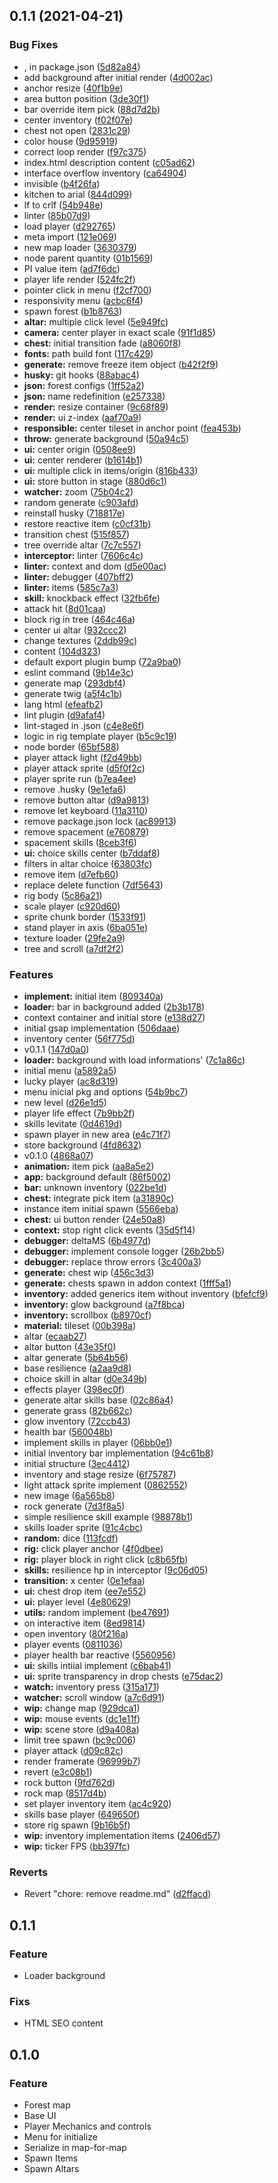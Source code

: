 ## 0.1.1 (2021-04-21)


### Bug Fixes

* , in package.json ([5d82a84](https://github.com/Novout/konstanta/commit/5d82a8457c76c9f6e846ceaa01c2198d66cdf017))
* add background after initial render ([4d002ac](https://github.com/Novout/konstanta/commit/4d002accaf40da564aba02c1c15c3d2ac090ecfb))
* anchor resize ([40f1b9e](https://github.com/Novout/konstanta/commit/40f1b9e952d4077814c4a08c36d7ae8dc08ca86d))
* area button position ([3de30f1](https://github.com/Novout/konstanta/commit/3de30f136d6b9d601d2656915569a6b9cc4060c1))
* bar override item pick ([88d7d2b](https://github.com/Novout/konstanta/commit/88d7d2b9d291bcaebf001a3bb2d99f49094836ac))
* center inventory ([f02f07e](https://github.com/Novout/konstanta/commit/f02f07eef985ead81649edd3e97a34e13d7320e4))
* chest not open ([2831c29](https://github.com/Novout/konstanta/commit/2831c296f8d955a8b8f6901efeb3ce41d54cf58b))
* color house ([9d95919](https://github.com/Novout/konstanta/commit/9d9591949b912135c25167b74026000af9fc5364))
* correct loop render ([f97c375](https://github.com/Novout/konstanta/commit/f97c375f495fa040faac7418ec46de48f9b80c1c))
* index.html description content ([c05ad62](https://github.com/Novout/konstanta/commit/c05ad628bd620e675c572c4102a18abc850bc8ac))
* interface overflow inventory ([ca64904](https://github.com/Novout/konstanta/commit/ca6490473f869bf85d4ecbc3f7eda80a11a4c715))
* invisible ([b4f26fa](https://github.com/Novout/konstanta/commit/b4f26fabcaa8e98703f0f05b004d9344b4409176))
* kitchen to arial ([844d099](https://github.com/Novout/konstanta/commit/844d099269efd052592630cc6d1b55fe6661fa9b))
* lf to crlf ([54b948e](https://github.com/Novout/konstanta/commit/54b948e6fdf1de996dbca5ae89497bd7c1e3a679))
* linter ([85b07d9](https://github.com/Novout/konstanta/commit/85b07d95b82da256a581cecb7fbc67c22061bf80))
* load player ([d292765](https://github.com/Novout/konstanta/commit/d29276520de4ef3c49d6366ee0979752a6420657))
* meta import ([121e069](https://github.com/Novout/konstanta/commit/121e06956e43833ced9e592dec0391fc7bc6aa97))
* new map loader ([3630379](https://github.com/Novout/konstanta/commit/36303796a2e795f71020d57d0cbac9531e3f1d3a))
* node parent quantity ([01b1569](https://github.com/Novout/konstanta/commit/01b15690c6cd9839bcda6566244cfb0192f43ee7))
* PI value item ([ad7f6dc](https://github.com/Novout/konstanta/commit/ad7f6dcb1dc015af87bc10b4f5e822014fc3549d))
* player life render ([524fc2f](https://github.com/Novout/konstanta/commit/524fc2f929faa1b568b22383bd37f1941a48e427))
* pointer click in menu ([f2cf700](https://github.com/Novout/konstanta/commit/f2cf700a234913936ca549dbcd3096fbcef58f0f))
* responsivity menu ([acbc6f4](https://github.com/Novout/konstanta/commit/acbc6f47bdee85f97c02f4f9aca6125a7ed5515e))
* spawn forest ([b1b8763](https://github.com/Novout/konstanta/commit/b1b876387d7dc7df4381e2001a3557d6237eb7cb))
* **altar:** multiple click level ([5e949fc](https://github.com/Novout/konstanta/commit/5e949fcb46c00bee690bd159e2d3f4dfeb7fc5c0))
* **camera:** center player in exact scale ([91f1d85](https://github.com/Novout/konstanta/commit/91f1d85c2a04d40f0104a090b2d046025257f209))
* **chest:** initial transition fade ([a8060f8](https://github.com/Novout/konstanta/commit/a8060f805ebc241f85061328358d0007ce8ef72e))
* **fonts:** path build font ([117c429](https://github.com/Novout/konstanta/commit/117c4298818c27521e1f94a7f9f7e434bef8824e))
* **generate:** remove freeze item object ([b42f2f9](https://github.com/Novout/konstanta/commit/b42f2f970e6dfeeff133c886e059c37e3b7c5056))
* **husky:** git hooks ([88abac4](https://github.com/Novout/konstanta/commit/88abac4b12d71ad871d82df312e656b2c6ee669c))
* **json:** forest configs ([1ff52a2](https://github.com/Novout/konstanta/commit/1ff52a2773ea113f38181a9b574a81e345330973))
* **json:** name redefinition ([e257338](https://github.com/Novout/konstanta/commit/e257338b2b76719a88be63626f0c1b622ae24c37))
* **render:** resize container ([9c68f89](https://github.com/Novout/konstanta/commit/9c68f89b9317a8cbb7b02a57e1d210571a5fe297))
* **render:** ui z-index ([aaf70a9](https://github.com/Novout/konstanta/commit/aaf70a976fdbf20cdcb4fb6a68b4738e16f8faa8))
* **responsible:** center tileset in anchor point ([fea453b](https://github.com/Novout/konstanta/commit/fea453b0d83df558cb7bbba3d347b043647a201f))
* **throw:** generate background ([50a94c5](https://github.com/Novout/konstanta/commit/50a94c5d7a9f840e6ab5ccbae417674d431cc088))
* **ui:** center origin ([0508ee9](https://github.com/Novout/konstanta/commit/0508ee9c26e17d518c0124c41344a6a41ac73d5e))
* **ui:** center renderer ([b1614b1](https://github.com/Novout/konstanta/commit/b1614b1e35851e4ec37aae5f9ff4557c286517ab))
* **ui:** multiple click in items/origin ([816b433](https://github.com/Novout/konstanta/commit/816b433366df15c5b68b87803d9e1b4ca7d6820f))
* **ui:** store button in stage ([880d6c1](https://github.com/Novout/konstanta/commit/880d6c11977778423714fc444805debcb0bdc2cf))
* **watcher:** zoom ([75b04c2](https://github.com/Novout/konstanta/commit/75b04c22697918cd530334c13a4b02f23c4c6205))
* random generate ([c903afd](https://github.com/Novout/konstanta/commit/c903afd1aeece8700fe644b47ef75768035d0f01))
* reinstall husky ([718817e](https://github.com/Novout/konstanta/commit/718817ef72935ddf716e7a0f7312b84e0050c3c2))
* restore reactive item ([c0cf31b](https://github.com/Novout/konstanta/commit/c0cf31ba03d6fa6b7040256ee001554a3d225122))
* transition chest ([515f857](https://github.com/Novout/konstanta/commit/515f85722e50bf31185ea7b0aa2267e4c35a90c7))
* tree override altar ([7c7c557](https://github.com/Novout/konstanta/commit/7c7c557eaefd80a34fa47cef896af448f1b44a0f))
* **interceptor:** linter ([7606c4c](https://github.com/Novout/konstanta/commit/7606c4c63ca1a98849298ee7df0f70ee973eada4))
* **linter:** context and dom ([d5e00ac](https://github.com/Novout/konstanta/commit/d5e00ac9c2fc48d5562337b9c0213caf9bcc629d))
* **linter:** debugger ([407bff2](https://github.com/Novout/konstanta/commit/407bff2072fc5b33517b2e5496a3901134384b41))
* **linter:** items ([585c7a3](https://github.com/Novout/konstanta/commit/585c7a3dbdf6a3019d07eea767552fea2c9bcd4f))
* **skill:** knockback effect ([32fb6fe](https://github.com/Novout/konstanta/commit/32fb6fe136bd83a627237a293f138cb7759fb6d6))
* attack hit ([8d01caa](https://github.com/Novout/konstanta/commit/8d01caa729165fee39fe372efea4eb9615800eb9))
* block rig in tree ([464c46a](https://github.com/Novout/konstanta/commit/464c46a8754575611dcb677afb4f1a9e3daf3573))
* center ui altar ([932ccc2](https://github.com/Novout/konstanta/commit/932ccc233c5e2cbd1373248f6c5921dd441d8cb2))
* change textures ([2ddb99c](https://github.com/Novout/konstanta/commit/2ddb99c9eb969c042cd3bb00994571e5c6b2034a))
* content ([104d323](https://github.com/Novout/konstanta/commit/104d323ddf690624b0b77a3ad9f0de3f0a1b5a14))
* default export plugin bump ([72a9ba0](https://github.com/Novout/konstanta/commit/72a9ba002a085538db6101fceb32ae39c6fd512e))
* eslint command ([9b14e3c](https://github.com/Novout/konstanta/commit/9b14e3c551aea654f207a5de3a360bd592c93ca5))
* generate map ([293dbf4](https://github.com/Novout/konstanta/commit/293dbf42671e8c90580314be80e111987ed5fc4e))
* generate twig ([a5f4c1b](https://github.com/Novout/konstanta/commit/a5f4c1b878cde5c7bf1b0a137d6abd58d0734d8c))
* lang html ([efeafb2](https://github.com/Novout/konstanta/commit/efeafb2b17c38068c8d77a4092a2ed7043e1318c))
* lint plugin ([d9afaf4](https://github.com/Novout/konstanta/commit/d9afaf437b03c9dd95f669a7b34d8af7a3c9141a))
* lint-staged in .json ([c4e8e6f](https://github.com/Novout/konstanta/commit/c4e8e6fc2eb0151bb5a31c0e80d46f13b3459190))
* logic in rig template player ([b5c9c19](https://github.com/Novout/konstanta/commit/b5c9c19cedd7f7fc05d0eeb9ee4c2918e2428b4f))
* node border ([65bf588](https://github.com/Novout/konstanta/commit/65bf58848c0851a6e3932ead476f65fd3113189e))
* player attack light ([f2d49bb](https://github.com/Novout/konstanta/commit/f2d49bbcda0612689be9ecc1f8f2b2cb9799074e))
* player attack sprite ([d5f0f2c](https://github.com/Novout/konstanta/commit/d5f0f2c6653d99bb54c3d8008bd5c04b189c4b6c))
* player sprite run ([b7ea4ee](https://github.com/Novout/konstanta/commit/b7ea4ee3ac8927fab9c01ed9ce82408aebebb4bc))
* remove .husky ([9e1efa6](https://github.com/Novout/konstanta/commit/9e1efa6189ea8d9065a5db359fe24bb6b9bee9c3))
* remove button altar ([d9a9813](https://github.com/Novout/konstanta/commit/d9a98131891ce46bb19e1cc99ba7cb1089cc2c45))
* remove let keyboard ([11a3110](https://github.com/Novout/konstanta/commit/11a3110d3eeb01e214ea73fc4d90ee26e735de70))
* remove package.json lock ([ac89913](https://github.com/Novout/konstanta/commit/ac89913ec6497db8df1ab47b6bb606dfa9e97758))
* remove spacement ([e760879](https://github.com/Novout/konstanta/commit/e760879bc4028e7a22255ab216affe974570e6fc))
* spacement skills ([8ceb3f6](https://github.com/Novout/konstanta/commit/8ceb3f6209e6f526c8ef01398b6a721edf10dd45))
* **ui:** choice skills center ([b7ddaf8](https://github.com/Novout/konstanta/commit/b7ddaf89e9c21df52bddd36c2dda6400500cbb15))
* filters in altar choice ([63803fc](https://github.com/Novout/konstanta/commit/63803fc24e7108b8bd178fa0ff8fc60aa3f0320b))
* remove item ([d7efb60](https://github.com/Novout/konstanta/commit/d7efb60de4c8f23aabd2cb12e16ed6c2f44e770e))
* replace delete function ([7df5643](https://github.com/Novout/konstanta/commit/7df56439177a6b49a9b8dc2c4488dc71e2e2da3f))
* rig body ([5c86a21](https://github.com/Novout/konstanta/commit/5c86a2182859c938dcd11038fea6dfef016a5112))
* scale player ([c920d60](https://github.com/Novout/konstanta/commit/c920d6019877703fdd8db74fd68057a48ecaa298))
* sprite chunk border ([1533f91](https://github.com/Novout/konstanta/commit/1533f919fc111056247aded8506d192eb0cd0140))
* stand player in axis ([6ba051e](https://github.com/Novout/konstanta/commit/6ba051ee6166e6a37f450a85113f5b94e2a3d2e8))
* texture loader ([29fe2a9](https://github.com/Novout/konstanta/commit/29fe2a98c1fa97bf5df48c1cf52531db62275308))
* tree and scroll ([a7df2f2](https://github.com/Novout/konstanta/commit/a7df2f2144eadda38d5373b434dc7920c92c60a1))


### Features

* **implement:** initial item ([809340a](https://github.com/Novout/konstanta/commit/809340a10d356dd411f6930272f442a5cca3f1e6))
* **loader:** bar in background added ([2b3b178](https://github.com/Novout/konstanta/commit/2b3b178efd50088a5d6fc1bb9eff9922f4ecdd51))
* context container and initial store ([e138d27](https://github.com/Novout/konstanta/commit/e138d27f38c0cfecd46b17c5cafec1f5127404da))
* initial gsap implementation ([506daae](https://github.com/Novout/konstanta/commit/506daae91cf06915928b83888b02fe7983b794cf))
* inventory center ([56f775d](https://github.com/Novout/konstanta/commit/56f775df7c159b10f293de9595e93d7271e0c7df))
* v0.1.1 ([147d0a0](https://github.com/Novout/konstanta/commit/147d0a0cc220bfba06b7e93b625ac66505abf81b))
* **loader:** background with load informations' ([7c1a86c](https://github.com/Novout/konstanta/commit/7c1a86c5e4890a420425010bd09831113cbf67ee))
* initial menu ([a5892a5](https://github.com/Novout/konstanta/commit/a5892a54f85619157369c78c5badff8cf3e2e0b2))
* lucky player ([ac8d319](https://github.com/Novout/konstanta/commit/ac8d31901f31718718cda5fafa5c867ca818e1c1))
* menu inicial pkg and options ([54b9bc7](https://github.com/Novout/konstanta/commit/54b9bc7bdefe0f97ad1c6cd6050d6bc2a4eac58a))
* new level ([d26e1d5](https://github.com/Novout/konstanta/commit/d26e1d5bcd2ef25a9d19fef978319eb9dbbbcf8f))
* player life effect ([7b9bb2f](https://github.com/Novout/konstanta/commit/7b9bb2fa8a99cdb465f985456f558de2ab9e0d43))
* skills levitate ([0d4619d](https://github.com/Novout/konstanta/commit/0d4619d27c73aaa484808c792e593d3fea7f394c))
* spawn player in new area ([e4c71f7](https://github.com/Novout/konstanta/commit/e4c71f7f5126933fb6e6e46249b8ba02b2d1cee9))
* store background ([4fd8632](https://github.com/Novout/konstanta/commit/4fd8632edb8e42bd3615806c5162b1a760d915a6))
* v0.1.0 ([4868a07](https://github.com/Novout/konstanta/commit/4868a072e28ab3683997322a63fc9ea282a8bda8))
* **animation:** item pick ([aa8a5e2](https://github.com/Novout/konstanta/commit/aa8a5e2ed9c902f0bf910c7226729174391304f7))
* **app:** background default ([86f5002](https://github.com/Novout/konstanta/commit/86f5002e8e8a28a14f192c9ee798a7453c00206d))
* **bar:** unknown inventory ([022be1d](https://github.com/Novout/konstanta/commit/022be1da95db306c2a84d40ed6b9c94a442ffa6c))
* **chest:** integrate pick item ([a31890c](https://github.com/Novout/konstanta/commit/a31890c85c4bf7a2106b95291421f4c763a29522))
* instance item initial spawn ([5566eba](https://github.com/Novout/konstanta/commit/5566eba150292a626a248b674d503950a8fd1b54))
* **chest:** ui button render ([24e50a8](https://github.com/Novout/konstanta/commit/24e50a80745a608ea94f0ac6e040fb8c4d17cef4))
* **context:** stop right click events ([35d5f14](https://github.com/Novout/konstanta/commit/35d5f14c759619289bfe50b5835d26e6e851a334))
* **debugger:** deltaMS ([6b4977d](https://github.com/Novout/konstanta/commit/6b4977d7a26ab578ec4c52d30b508b0fa7b3fe69))
* **debugger:** implement console logger ([26b2bb5](https://github.com/Novout/konstanta/commit/26b2bb57dee38b94473bae237080cea3eb118cbc))
* **debugger:** replace throw errors ([3c400a3](https://github.com/Novout/konstanta/commit/3c400a3e7c66fc087f3c9b1480f171b6b5c461d6))
* **generate:** chest wip ([456c3d3](https://github.com/Novout/konstanta/commit/456c3d37d6b2a2b1137a06b96ac96ef60fd972a9))
* **generate:** chests spawn in addon context ([1fff5a1](https://github.com/Novout/konstanta/commit/1fff5a14a635a08426f59bc3c62afa6ec15838ed))
* **inventory:** added generics item without inventory ([bfefcf9](https://github.com/Novout/konstanta/commit/bfefcf971ddf57ee17e666457ea3d921a8990a14))
* **inventory:** glow background ([a7f8bca](https://github.com/Novout/konstanta/commit/a7f8bcac6bbc94561e4f651e5a2935fa0a63fb63))
* **inventory:** scrollbox ([b8970cf](https://github.com/Novout/konstanta/commit/b8970cf2eccb31fa5c6c76af4ca1255e21719377))
* **material:** tileset ([00b398a](https://github.com/Novout/konstanta/commit/00b398ab98accfd8c53279552f7ded9df2a080d7))
* altar ([ecaab27](https://github.com/Novout/konstanta/commit/ecaab274c97550b26d5d32ffdd51c635ad448586))
* altar button ([43e35f0](https://github.com/Novout/konstanta/commit/43e35f0f998beea80dd0d9b3438a0cad2cc41844))
* altar generate ([5b64b56](https://github.com/Novout/konstanta/commit/5b64b56e18756e455b899e8d21ca28dfb1ecc929))
* base resilience ([a2aa9d8](https://github.com/Novout/konstanta/commit/a2aa9d8a6c8ff5c03fb7844f6b00af03ef7dbe0c))
* choice skill in altar ([d0e349b](https://github.com/Novout/konstanta/commit/d0e349bd084c5d800aa1b8636787a62d301e08ce))
* effects player ([398ec0f](https://github.com/Novout/konstanta/commit/398ec0f9a54bc00a1795aaa7436a6bd73542b081))
* generate altar skills base ([02c86a4](https://github.com/Novout/konstanta/commit/02c86a42d8943f57f34a867b217d5c541baed3e2))
* generate grass ([82b662c](https://github.com/Novout/konstanta/commit/82b662ce4dd7568809000f2da49f5e7780c1b331))
* glow inventory ([72ccb43](https://github.com/Novout/konstanta/commit/72ccb43514b023a0feb0d0aff4b4bfd916c9a788))
* health bar ([560048b](https://github.com/Novout/konstanta/commit/560048b2e4c8af267c27375ebf1e90f660e26dd6))
* implement skills in player ([06bb0e1](https://github.com/Novout/konstanta/commit/06bb0e1bce579514d03d190d09878aff72b904dc))
* initial inventory bar implementation ([94c61b8](https://github.com/Novout/konstanta/commit/94c61b894f3d3650c0f09440bd4280150fab0b49))
* initial structure ([3ec4412](https://github.com/Novout/konstanta/commit/3ec441269cba5388dcd123a63949779532e05826))
* inventory and stage resize ([6f75787](https://github.com/Novout/konstanta/commit/6f7578728a7e9919c5f01e24b1a0a91b6b5228da))
* light attack sprite implement ([0862552](https://github.com/Novout/konstanta/commit/0862552ebe8e8a4989a35e8f7b589073ede560b6))
* new image ([6a565b8](https://github.com/Novout/konstanta/commit/6a565b8eefaf0486a539a331506c86d93d50d4b7))
* rock generate ([7d3f8a5](https://github.com/Novout/konstanta/commit/7d3f8a558c5a1834d27d94f326e58333f21c4f08))
* simple resilience skill example ([98878b1](https://github.com/Novout/konstanta/commit/98878b15bc51f8a4b62fcafe90dc52979ff3fd22))
* skills loader sprite ([91c4cbc](https://github.com/Novout/konstanta/commit/91c4cbc49e815356bda764fae165a2a86d0e4e47))
* **random:** dice ([113fcdf](https://github.com/Novout/konstanta/commit/113fcdf0c23a5071bec44167933e4ffe363f2df2))
* **rig:** click player anchor ([4f0dbee](https://github.com/Novout/konstanta/commit/4f0dbeed1794fe53031af5224f4c0c50b4e5dabe))
* **rig:** player block in right click ([c8b65fb](https://github.com/Novout/konstanta/commit/c8b65fbe013fcca8ccc26f483b5d9ec1a100a36a))
* **skills:** resilience hp in interceptor ([9c06d05](https://github.com/Novout/konstanta/commit/9c06d0581aac5cd1706aa3773dd9a45f02235ae7))
* **transition:** x center ([0e1efaa](https://github.com/Novout/konstanta/commit/0e1efaabf40b1173eeb2946587d0308f50a77269))
* **ui:** chest drop item ([ee7e552](https://github.com/Novout/konstanta/commit/ee7e5523d48512ea8862d8712273523aeb458053))
* **ui:** player level ([4e80629](https://github.com/Novout/konstanta/commit/4e80629f80b4d0c1f168f9e6c90ebd5dc94cde52))
* **utils:** random implement ([be47691](https://github.com/Novout/konstanta/commit/be476919345dfa967bb07bb13d06958cf8eafdba))
* on interactive item ([8ed9814](https://github.com/Novout/konstanta/commit/8ed98141938bbfe2cd2c04de186222ac81c8a0b7))
* open inventory ([80f216a](https://github.com/Novout/konstanta/commit/80f216a2ea3a0c8f6b44e25b0e72088c75f6cce1))
* player events ([0811036](https://github.com/Novout/konstanta/commit/081103626641735b198c315352eaf9578adca0d9))
* player health bar reactive ([5560956](https://github.com/Novout/konstanta/commit/556095601677a357150682e359ea711c9f349c10))
* **ui:** skills intiial implement ([c6bab41](https://github.com/Novout/konstanta/commit/c6bab41ba065e5da83d2b98356d46491377671bb))
* **ui:** sprite transparency in drop chests ([e75dac2](https://github.com/Novout/konstanta/commit/e75dac2013963733306f475100ab009e520469f9))
* **watch:** inventory press ([315a171](https://github.com/Novout/konstanta/commit/315a171ef1ff2f1dbc948ba215f628b15c14343e))
* **watcher:** scroll window ([a7c6d91](https://github.com/Novout/konstanta/commit/a7c6d91cadd4d71f52db4e2f8b4a06d866f0c385))
* **wip:** change map ([929dca1](https://github.com/Novout/konstanta/commit/929dca146fe9785b45a2259f5f1e768e3899e9ec))
* **wip:** mouse events ([dc1e11f](https://github.com/Novout/konstanta/commit/dc1e11f45c11a23e1a64263cfc2ac75ef17ea604))
* **wip:** scene store ([d9a408a](https://github.com/Novout/konstanta/commit/d9a408a737ace6254e18aa2f677fefeba2a8e44d))
* limit tree spawn ([bc9c006](https://github.com/Novout/konstanta/commit/bc9c006341ad1f375a1da4d5a61b1912073406df))
* player attack ([d09c82c](https://github.com/Novout/konstanta/commit/d09c82c31a851fca7dc8c7ae4dc20bc27d0bff92))
* render framerate ([96999b7](https://github.com/Novout/konstanta/commit/96999b7990cf293ec191c17fe24f9377d0148085))
* revert ([e3c08b1](https://github.com/Novout/konstanta/commit/e3c08b1d31c19eee9bfb7620da1955bf5bb3f780))
* rock button ([9fd762d](https://github.com/Novout/konstanta/commit/9fd762dab24d5ce19aeb921685b4d9e616305f1c))
* rock map ([8517d4b](https://github.com/Novout/konstanta/commit/8517d4b2b44c004d38b6694baf84a6f1ea63318a))
* set player inventory item ([ac4c920](https://github.com/Novout/konstanta/commit/ac4c92086352df2d86dfa2fff63889ce452e6782))
* skills base player ([649650f](https://github.com/Novout/konstanta/commit/649650fa940331e17051458aef4a926e2853fcbf))
* store rig spawn ([9b16b5f](https://github.com/Novout/konstanta/commit/9b16b5f9b881f9b974de12321316e9f13a1069c5))
* **wip:** inventory implementation items ([2406d57](https://github.com/Novout/konstanta/commit/2406d57b2c66cb962f13cef8276805814651df93))
* **wip:** ticker FPS ([bb397fc](https://github.com/Novout/konstanta/commit/bb397fc29ff38c5dcad1fab3a9a6bd56b6266461))


### Reverts

* Revert "chore: remove readme.md" ([d2ffacd](https://github.com/Novout/konstanta/commit/d2ffacddd34283e347723c13e2027e5701c4b8ff))



## 0.1.1

### Feature

- Loader background

### Fixs

- HTML SEO content

## 0.1.0

### Feature

- Forest map
- Base UI
- Player Mechanics and controls
- Menu for initialize
- Serialize in map-for-map
- Spawn Items
- Spawn Altars

